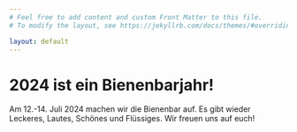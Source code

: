 ```yaml
---
# Feel free to add content and custom Front Matter to this file.
# To modify the layout, see https://jekyllrb.com/docs/themes/#overriding-theme-defaults

layout: default
---
```

# 2024 ist ein Bienenbarjahr!

Am 12.-14. Juli 2024 machen wir die Bienenbar auf. Es gibt wieder Leckeres, Lautes, Schönes und Flüssiges. Wir freuen uns auf euch!
